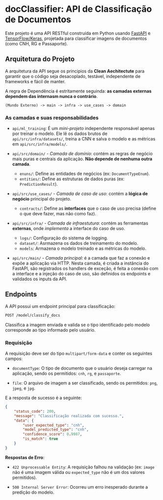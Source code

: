 # docClassifier: API de Classificação de Documentos

Este projeto é uma API RESTful construída em Python usando [FastAPI](https://fastapi.tiangolo.com/) e [TensorFlow/Keras](https://www.tensorflow.org/?hl=pt-br), projetada para classificar imagens de documentos (como CNH, RG e Passaporte).

## Arquitetura do Projeto

A arquitetura da API segue os principios da **Clean Aechitectute** para garantir que o código seja desacoplado, testável, independente de frameworks e fácil de manter.

A regra de Dependência é estritamente seguinda: **as camadas externas dependem das internasm nunca o contrário**.

`(Mundo Externo) -> main -> infra -> use_cases -> domain`

### As camadas e suas responsabilidades

* `api/ml_training`: É um *mini-projeto* independente responsável apenas por treinar o modelo. Ele lê os dados brutos de `api/src/infra/datasets/`, treina a CNN e salva o modelo e as métricas em `api/src/infra/models/`. 

* `api/src/domain/` - *Camada de domínio*: contém as regras de negócio mais puras e centrais da aplicação. **Não depende de nenhuma outra camada**.
    * `enuns/`: Define as entidades de negócios (ex: `DocumentTypeEnum`).
    * `entities/`: Define as estruturas de dados puras (ex: `PredictionResult`).

* `api/src/use_cases/` - *Camada de caso de uso*: contém a **lógica de negócio** principal do projeto.
    * `contracts/`: Define as **interfaces** que o caso de uso precisa (define o que deve fazer, mas não como faz).

* `api/src/infra/` - *Camada de infraestutura*: contém as ferramentas **externas**, onde *implementa* a interface do caso de uso. 
    * `logs/`: Configuração do sistema de logging.
    * `dataset/`: Asrmazena os dados de treinamento do modelo.
    * `models`: Armazena o modelo treinado e as métricas do modelo.

* `api/src/main/` - *Camada principal*: é a camada que faz a conexão e expõe a aplicação via HTTP. Nesta camada, é criada a instância do FastAPI, são registrados os handlers de exceção, é feita a conexão com a interface e a injeção do caso de uso, são definidos os endpoints e validados os inputs da API.

## Endpoints

A API possui um endpoint principal para classificação:
```bash
POST /model/classify_docs
```

Classifica a imagem enviada e valida se o tipo identificado pelo modelo corresponde ao tipo informado pelo usuário.

### Requisição

A requisição deve ser do tipo `multipart/form-data` e conter os seguintes campos:

* `documentType`: O tipo de documento que o usuário deseja carregar na aplicação, sendo os permitidos: `cnh`, `rg`, e `passaporte`.

* `file`: O arquivo de imagem a ser classificado, sendo os permitidos: `png`, `jpeg`, e `jpg`.

E a resposta de sucesso é a seguinte:

```json
{
    "status_code": 200,
    "message": "Classificação realizada com sucesso.",
    "data": {
        "user_expected_type": "cnh",
        "model_predicted_type": "cnh",
        "confidence_score": 0.9987,
        "is_match": true
    }
}
```
**Respostas de Erro**:

* `422 Unprocessable Entity`: A requisição falhou na validação (ex: `image` não é uma imagem válida ou `expected_type` não é um dos valores permitidos).

* `500 Internal Server Error`: Ocorreu um erro inesperado durante a predição do modelo.